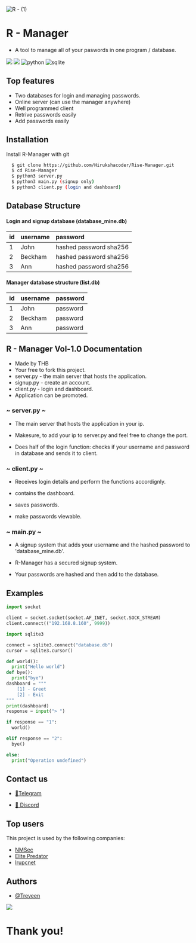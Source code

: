 
![R - (1)](https://user-images.githubusercontent.com/97717488/209555229-be15123d-abc7-42df-aaa6-9f7ea087cb15.png)

# R - Manager 

* A tool to manage all of your paswords in one program / database.

![](https://img.shields.io/badge/TryHackMe-THB-212C42?style=for_the_badge&logo=thb)
![](https://img.shields.io/pypi/l/hashlib?color=yellow&logo=python)
![python](https://img.shields.io/badge/Python-v3.10-3776AB?style=for_the_badge&logo=Python)
![sqlite](https://img.shields.io/badge/Sqlite-v3-003B57?style=for_the_badge&logo=Sqlite)

## Top features

* Two databases for login and managing passwords.
* Online server (can use the manager anywhere)
* Well programmed client
* Retrive passwords easily
* Add passwords easily
## Installation

Install R-Manager with git

```bash
  $ git clone https://github.com/Hirukshacoder/Rise-Manager.git
  $ cd Rise-Manager
  $ python3 server.py 
  $ python3 main.py (signup only)
  $ python3 client.py (login and dashboard)
```
    
## Database Structure 

#### Login and signup database (database_mine.db)


| id        | username | password                |
| :-------- | :------- | :-----------------------|
| 1         | John     | hashed password sha256  |
| 2         | Beckham  | hashed password sha256  |
| 3         | Ann      | hashed password sha256  |

#### Manager database structure (list.db)


| id        | username | password                |
| :-------- | :------- | :-----------------------|
| 1         | John     | password                |
| 2         | Beckham  | password                |
| 3         | Ann      | password                |

## R - Manager Vol-1.0 Documentation

* Made by THB 
* Your free to fork this project.
* server.py - the main server that hosts the application.
* signup.py - create an account.
* client.py - login and dashboard.
* Application can be promoted.

### ~ server.py ~

* The main server that hosts the application in your ip.

* Makesure, to add your ip to server.py and feel free to change the port.

* Does half of the login function: checks if your username and password in database and sends it to client.


### ~ client.py ~

* Receives login details and perform the functions accordignly.

* contains the dashboard.

* saves passwords.

* make passwords viewable.



### ~ main.py ~

* A signup system that adds your username and the hashed password to 'database_mine.db'.

* R-Manager has a secured signup system.

* Your passwords are hashed and then add to the database.




## Examples

```python
import socket

client = socket.socket(socket.AF_INET, socket.SOCK_STREAM)
client.connect(("192.168.8.160", 9999)) 
```

```python
import sqlite3 

connect = sqlite3.connect("database.db")
cursor = sqlite3.cursor()

```
```python
def world():
  print("Hello world")
def bye():
  print("bye")
dashboard = """
    [1] - Greet
    [2] - Exit
"""
print(dashboard)
response = input("> ")

if response == "1":
  world()

elif response == "2":
  bye()

else:
  print("Operation undefined")
```
## Contact us

- [📱Telegram](https://t.me/+wrtEUZA9_j8yMjM9)

- [💽 Discord](https://discord.gg/H6P5VEn2)

## Top users

This project is used by the following companies:

- [NMSec](https://t.me/NetflixMoviesus)
- [Elite Predator](https://t.me/+OoLv5gh6DoAwNjUx)
- [Irupcnet](https://t.me/irupc_net)


## Authors

- [@Treveen](https://www.github.com/Hirukshacorder)

<a href="https://www.buymeacoffee.com/thborg"><img src="https://img.buymeacoffee.com/button-api/?text=Buy me a coffee&emoji=&slug=thborg&button_colour=FFDD00&font_colour=000000&font_family=Cookie&outline_colour=000000&coffee_colour=ffffff" /></a>

# Thank you!
